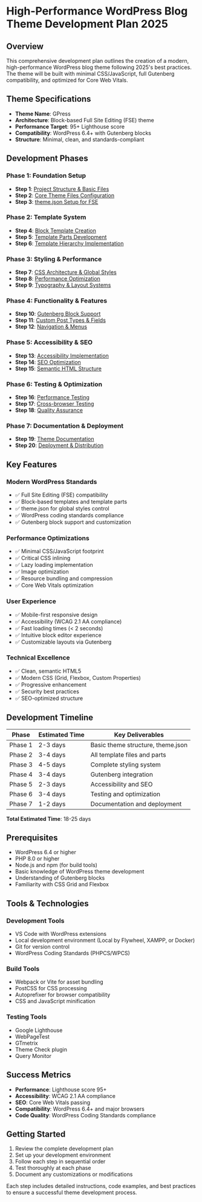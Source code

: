 # High-Performance WordPress Blog Theme Development Plan 2025

## Overview

This comprehensive development plan outlines the creation of a modern, high-performance WordPress blog theme following 2025's best practices. The theme will be built with minimal CSS/JavaScript, full Gutenberg compatibility, and optimized for Core Web Vitals.

## Theme Specifications

- **Theme Name**: GPress
- **Architecture**: Block-based Full Site Editing (FSE) theme
- **Performance Target**: 95+ Lighthouse score
- **Compatibility**: WordPress 6.4+ with Gutenberg blocks
- **Structure**: Minimal, clean, and standards-compliant

## Development Phases

### Phase 1: Foundation Setup
- **Step 1**: [Project Structure & Basic Files](./steps/step-01-foundation-setup.md)
- **Step 2**: [Core Theme Files Configuration](./steps/step-02-core-files.md)
- **Step 3**: [theme.json Setup for FSE](./steps/step-03-theme-json.md)

### Phase 2: Template System
- **Step 4**: [Block Template Creation](./steps/step-04-block-templates.md)
- **Step 5**: [Template Parts Development](./steps/step-05-template-parts.md)
- **Step 6**: [Template Hierarchy Implementation](./steps/step-06-template-hierarchy.md)

### Phase 3: Styling & Performance
- **Step 7**: [CSS Architecture & Global Styles](./steps/step-07-css-architecture.md)
- **Step 8**: [Performance Optimization](./steps/step-08-performance-optimization.md)
- **Step 9**: [Typography & Layout Systems](./steps/step-09-typography-layout.md)

### Phase 4: Functionality & Features
- **Step 10**: [Gutenberg Block Support](./steps/step-10-gutenberg-block-support.md)
- **Step 11**: [Custom Post Types & Fields](./steps/step-11-custom-post-types.md)
- **Step 12**: [Navigation & Menus](./steps/step-12-navigation-menus.md)

### Phase 5: Accessibility & SEO
- **Step 13**: [Accessibility Implementation](./steps/step-13-accessibility-implementation.md)
- **Step 14**: [SEO Optimization](./steps/step-14-seo-optimization.md)
- **Step 15**: [Semantic HTML Structure](./steps/step-15-semantic-html-structure.md)

### Phase 6: Testing & Optimization
- **Step 16**: [Performance Testing](./steps/step-16-performance-testing.md)
- **Step 17**: [Cross-browser Testing](./steps/step-17-cross-browser-testing.md)
- **Step 18**: [Quality Assurance](./steps/step-18-quality-assurance.md)

### Phase 7: Documentation & Deployment
- **Step 19**: [Theme Documentation](./steps/step-19-theme-documentation.md)
- **Step 20**: [Deployment & Distribution](./steps/step-20-deployment-distribution.md)

## Key Features

### Modern WordPress Standards
- ✅ Full Site Editing (FSE) compatibility
- ✅ Block-based templates and template parts
- ✅ theme.json for global styles control
- ✅ WordPress coding standards compliance
- ✅ Gutenberg block support and customization

### Performance Optimizations
- ✅ Minimal CSS/JavaScript footprint
- ✅ Critical CSS inlining
- ✅ Lazy loading implementation
- ✅ Image optimization
- ✅ Resource bundling and compression
- ✅ Core Web Vitals optimization

### User Experience
- ✅ Mobile-first responsive design
- ✅ Accessibility (WCAG 2.1 AA compliance)
- ✅ Fast loading times (< 2 seconds)
- ✅ Intuitive block editor experience
- ✅ Customizable layouts via Gutenberg

### Technical Excellence
- ✅ Clean, semantic HTML5
- ✅ Modern CSS (Grid, Flexbox, Custom Properties)
- ✅ Progressive enhancement
- ✅ Security best practices
- ✅ SEO-optimized structure

## Development Timeline

| Phase | Estimated Time | Key Deliverables |
|-------|---------------|------------------|
| Phase 1 | 2-3 days | Basic theme structure, theme.json |
| Phase 2 | 3-4 days | All template files and parts |
| Phase 3 | 4-5 days | Complete styling system |
| Phase 4 | 3-4 days | Gutenberg integration |
| Phase 5 | 2-3 days | Accessibility and SEO |
| Phase 6 | 3-4 days | Testing and optimization |
| Phase 7 | 1-2 days | Documentation and deployment |

**Total Estimated Time**: 18-25 days

## Prerequisites

- WordPress 6.4 or higher
- PHP 8.0 or higher
- Node.js and npm (for build tools)
- Basic knowledge of WordPress theme development
- Understanding of Gutenberg blocks
- Familiarity with CSS Grid and Flexbox

## Tools & Technologies

### Development Tools
- VS Code with WordPress extensions
- Local development environment (Local by Flywheel, XAMPP, or Docker)
- Git for version control
- WordPress Coding Standards (PHPCS/WPCS)

### Build Tools
- Webpack or Vite for asset bundling
- PostCSS for CSS processing
- Autoprefixer for browser compatibility
- CSS and JavaScript minification

### Testing Tools
- Google Lighthouse
- WebPageTest
- GTmetrix
- Theme Check plugin
- Query Monitor

## Success Metrics

- **Performance**: Lighthouse score 95+
- **Accessibility**: WCAG 2.1 AA compliance
- **SEO**: Core Web Vitals passing
- **Compatibility**: WordPress 6.4+ and major browsers
- **Code Quality**: WordPress Coding Standards compliance

## Getting Started

1. Review the complete development plan
2. Set up your development environment
3. Follow each step in sequential order
4. Test thoroughly at each phase
5. Document any customizations or modifications

Each step includes detailed instructions, code examples, and best practices to ensure a successful theme development process.